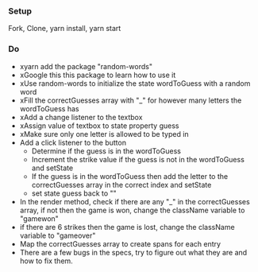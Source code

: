 ### Setup
Fork, Clone, yarn install, yarn start

### Do
* xyarn add the package "random-words"
* xGoogle this this package to learn how to use it
* xUse random-words to initialize the state wordToGuess with a random word
* xFill the correctGuesses array with "_" for however many letters the wordToGuess has
* xAdd a change listener to the textbox
* xAssign value of textbox to state property guess
* xMake sure only one letter is allowed to be typed in
* Add a click listener to the button
  * Determine if the guess is in the wordToGuess
  * Increment the strike value if the guess is not in the wordToGuess and setState
  * If the guess is in the wordToGuess then add the letter to the correctGuesses array in the correct index and setState
  * set state guess back to ""
* In the render method, check if there are any "_" in the correctGuesses array, if not then the game is won, change the className variable to "gamewon"
* if there are 6 strikes then the game is lost, change the className variable to "gameover"
* Map the correctGuesses array to create spans for each entry
* There are a few bugs in the specs, try to figure out what they are and how to fix them.
